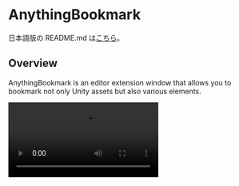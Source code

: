 AnythingBookmark
================

日本語版の README.md は[こちら](/README_ja.md)。  

Overview
--------
AnythingBookmark is an editor extension window that allows you to bookmark not only Unity assets but also various elements.  

<video src="https://user-images.githubusercontent.com/36072156/229339442-95001899-8b29-4bf7-89d8-5cffb9618a63.mp4" controls>  

Elements that can be bookmarked
-------------------------------
- Various assets under the Assets/ folder
- Folders outside the project
- Files outside the project
- MenuItem shortcuts (BuildSettings, Profiler, etc.)
- Camera coordinates and directions in the SceneView
- GameObjects in the Hierarchy window

Features
--------
- Registration is possible by dragging and dropping assets
- Favorites registration
- Tab to display only favorites
- Tab for each type of bookmark
- Sort and filter
- Export/import bookmark data (.abd)

System Requirements
-------------------
- Required
  - C# 6.0 or later
- Recommended
  - Unity 2020.1 or later

Installation
------------
- unitypackage
  - Download the unitypackage from the Releases page.
  - https://github.com/zenigane138/AnythingBookmark/releases
- PackageManager
  - Open the window from Window -> PackageManager
  - Select "Add package from git URL..." from the +▼ button and set the following URL.
  - https://github.com/zenigane138/AnythingBookmark.git?path=Assets/AnythingBookmark

How to Use
----------
- Open the window from the Unity menu.
  - OkaneGames -> AnythingBookmark
  - Window -> OkaneGames -> AnythingBookmark
- Register by clicking the add button or by dragging and dropping assets.

Data Storage Location
---------------------
EditorUserSettings is used.
If you want to share bookmark data with other projects or people, please use the export/import function.
Please note that folders and files outside the project are managed by their full paths.

License
-------
See [LICENSE.md](/LICENSE.md).
